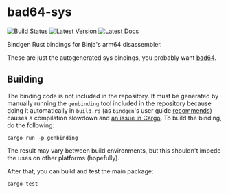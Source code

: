 # bad64-sys

[![Build Status]][actions] [![Latest Version]][crates.io] [![Latest Docs]][docs.rs]

[Build Status]: https://img.shields.io/github/workflow/status/yrp604/bad64-sys/Rust
[actions]: https://github.com/yrp604/bad64-sys/actions?query=branch%3Amain
[Latest Version]: https://img.shields.io/crates/v/bad64-sys.svg
[crates.io]: https://crates.io/crates/bad64-sys
[Latest Docs]: https://docs.rs/bad64-sys/badge.svg
[docs.rs]: https://docs.rs/bad64-sys


Bindgen Rust bindings for Binja's arm64 disassembler.

These are just the autogenerated sys bindings, you probably want
[bad64](http://github.com/yrp604/bad64).

## Building

The binding code is not included in the repository. It must be generated by 
manually running the `genbinding` tool included in the repository because doing
it automatically in `build.rs` (as `bindgen`'s user guide [recommends]) causes a
compilation slowdown and [an issue in Cargo]. To build the binding, do the
following:

```
cargo run -p genbinding
```

The result may vary between build environments, but this shouldn't impede the
uses on other platforms (hopefully).

After that, you can build and test the main package:

```
cargo test
```

[recommends]: https://rust-lang.github.io/rust-bindgen/library-usage.html
[an issue in Cargo]: https://github.com/rust-lang/cargo/issues/5237
